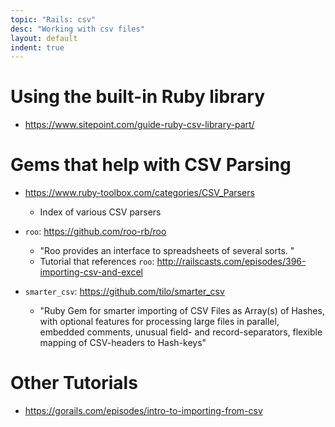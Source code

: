 ```yaml
---
topic: "Rails: csv"
desc: "Working with csv files"
layout: default
indent: true
---
```


# Using the built-in Ruby library

* <https://www.sitepoint.com/guide-ruby-csv-library-part/>

# Gems that help with CSV Parsing

* <https://www.ruby-toolbox.com/categories/CSV_Parsers>
    * Index of various CSV parsers

* `roo`: <https://github.com/roo-rb/roo>
    * "Roo provides an interface to spreadsheets of several sorts. "
    * Tutorial that references `roo`: <http://railscasts.com/episodes/396-importing-csv-and-excel>
* `smarter_csv`: <https://github.com/tilo/smarter_csv>
    * "Ruby Gem for smarter importing of CSV Files as Array(s) of Hashes, with optional features for processing large files in parallel, embedded comments, unusual field- and record-separators, flexible mapping of CSV-headers to Hash-keys"


# Other Tutorials

* <https://gorails.com/episodes/intro-to-importing-from-csv>

